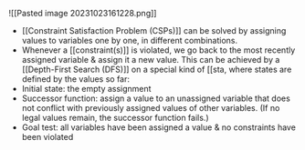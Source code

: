 ![[Pasted image 20231023161228.png]]
- [[Constraint Satisfaction Problem (CSPs)]] can be solved by assigning values to variables one by one, in different combinations.
- Whenever a [[constraint(s)]] is violated, we go back to the most recently assigned variable & assign it a new value.
This can be achieved by a [[Depth-First Search (DFS)]] on a special kind of [[sta, where states are defined by the values so far:
- Initial state: the empty assignment
- Successor function: assign a value to an unassigned variable that does not conflict with previously assigned values of other variables. (If no legal values remain, the successor function fails.)
- Goal test: all variables have been assigned a value & no constraints have been violated
